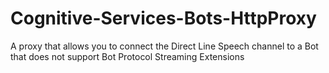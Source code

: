 # Cognitive-Services-Bots-HttpProxy
A proxy that allows you to connect the Direct Line Speech channel to a Bot that does not support Bot Protocol Streaming Extensions
